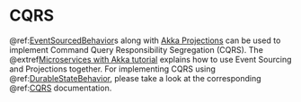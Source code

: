 # CQRS

@ref:[EventSourcedBehavior](persistence.md)s along with [Akka Projections](https://doc.akka.io/docs/akka-projection/current/)
can be used to implement Command Query Responsibility Segregation (CQRS). The @extref[Microservices with Akka tutorial](platform-guide:microservices-tutorial/)
explains how to use Event Sourcing and Projections together. For implementing CQRS using @ref:[DurableStateBehavior](persistence-durable-state.md), please take a look at the corresponding @ref:[CQRS](cqrs-durable-state.md) documentation.
 
